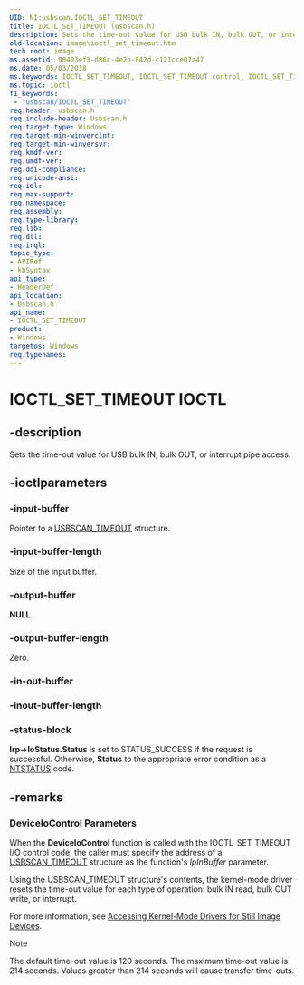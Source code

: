 ```yaml
---
UID: NI:usbscan.IOCTL_SET_TIMEOUT
title: IOCTL_SET_TIMEOUT (usbscan.h)
description: Sets the time-out value for USB bulk IN, bulk OUT, or interrupt pipe access.
old-location: image\ioctl_set_timeout.htm
tech.root: image
ms.assetid: 90403ef3-d86c-4e2b-842d-c121cce07a47
ms.date: 05/03/2018
ms.keywords: IOCTL_SET_TIMEOUT, IOCTL_SET_TIMEOUT control, IOCTL_SET_TIMEOUT control code [Imaging Devices], image.ioctl_set_timeout, stifnc_942a0b21-7e68-444d-8bf2-7f8388a8a8fc.xml, usbscan/IOCTL_SET_TIMEOUT
ms.topic: ioctl
f1_keywords:
 - "usbscan/IOCTL_SET_TIMEOUT"
req.header: usbscan.h
req.include-header: Usbscan.h
req.target-type: Windows
req.target-min-winverclnt: 
req.target-min-winversvr: 
req.kmdf-ver: 
req.umdf-ver: 
req.ddi-compliance: 
req.unicode-ansi: 
req.idl: 
req.max-support: 
req.namespace: 
req.assembly: 
req.type-library: 
req.lib: 
req.dll: 
req.irql: 
topic_type:
- APIRef
- kbSyntax
api_type:
- HeaderDef
api_location:
- Usbscan.h
api_name:
- IOCTL_SET_TIMEOUT
product:
- Windows
targetos: Windows
req.typenames: 
---
```


# IOCTL_SET_TIMEOUT IOCTL

## -description

Sets the time-out value for USB bulk IN, bulk OUT, or interrupt pipe access.

## -ioctlparameters

### -input-buffer

Pointer to a [USBSCAN_TIMEOUT](https://docs.microsoft.com/windows-hardware/drivers/ddi/content/usbscan/ns-usbscan-_usbscan_timeout) structure.

### -input-buffer-length

Size of the input buffer.

### -output-buffer

**NULL**.

### -output-buffer-length

Zero.

### -in-out-buffer

### -inout-buffer-length

### -status-block

**Irp->IoStatus.Status** is set to STATUS_SUCCESS if the request is successful. Otherwise, **Status** to the appropriate error condition as a [NTSTATUS](https://docs.microsoft.com/windows-hardware/drivers/kernel/ntstatus-values) code.

## -remarks

### DeviceIoControl Parameters</h3>

When the **DeviceloControl** function is called with the IOCTL_SET_TIMEOUT I/O control code, the caller must specify the address of a [USBSCAN_TIMEOUT](https://docs.microsoft.com/windows-hardware/drivers/ddi/content/usbscan/ns-usbscan-_usbscan_timeout) structure as the function's *lpInBuffer* parameter.

Using the USBSCAN_TIMEOUT structure's contents, the kernel-mode driver resets the time-out value for each type of operation: bulk IN read, bulk OUT write, or interrupt.

For more information, see [Accessing Kernel-Mode Drivers for Still Image Devices](https://docs.microsoft.com/windows-hardware/drivers/image/accessing-kernel-mode-drivers-for-still-image-devices).

> [!NOTE]
> The default time-out value is 120 seconds. The maximum time-out value is 214 seconds. Values greater than 214 seconds will cause transfer time-outs.
